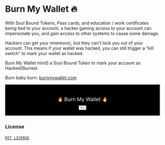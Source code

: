 # Burn My Wallet 🔥

With Soul Bound Tokens, Pass cards, and education / work certificates being tied to your account, a hacker gaining access to your account can impersonate you, and gain access to other systems to cause some damage.

Hackers can get your mnemonic, but they can't lock you out of your account. This means if your wallet was hacked, you can still trigger a "kill switch" to mark your wallet as hacked.

Burn My Wallet mintS a Soul Bound Token to mark your account as Hacked/Burned.

Burn baby burn: [burnmywallet.com](https://burnmywallet.com/)

![preview image](preview.png)

### License

[`MIT LICENSE`](/LICENSE)
